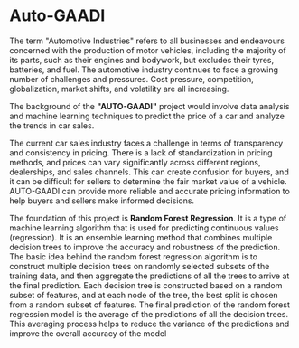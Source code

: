 # Auto-GAADI
The term "Automotive Industries" refers to all businesses and endeavours concerned 
with the production of motor vehicles, including the majority of its parts, such as their 
engines and bodywork, but excludes their tyres, batteries, and fuel.
The automotive industry continues to face a growing number of challenges and 
pressures. Cost pressure, competition, globalization, market shifts, and volatility are all 
increasing.   

The background of the **"AUTO-GAADI"** project would involve data analysis and 
machine learning techniques to predict the price of a car and analyze the trends in car 
sales.

The current car sales industry faces a challenge in terms of transparency and 
consistency in pricing. There is a lack of standardization in pricing methods, 
and prices can vary significantly across different regions, dealerships, and 
sales channels. This can create confusion for buyers, and it can be difficult for 
sellers to determine the fair market value of a vehicle. 
AUTO-GAADI can provide more reliable and accurate pricing information to 
help buyers and sellers make informed decisions.  


The foundation of this project is **Random Forest Regression**. It is a type of machine learning algorithm that is used for predicting 
continuous values (regression). It is an ensemble learning method that combines multiple decision 
trees to improve the accuracy and robustness of the prediction.
The basic idea behind the random forest regression algorithm is to construct multiple decision trees on 
randomly selected subsets of the training data, and then aggregate the predictions of all the trees to 
arrive at the final prediction. Each decision tree is constructed based on a random subset of features, 
and at each node of the tree, the best split is chosen from a random subset of features.
The final prediction of the random forest regression model is the average of the predictions of all the 
decision trees. This averaging process helps to reduce the variance of the predictions and improve the 
overall accuracy of the model

